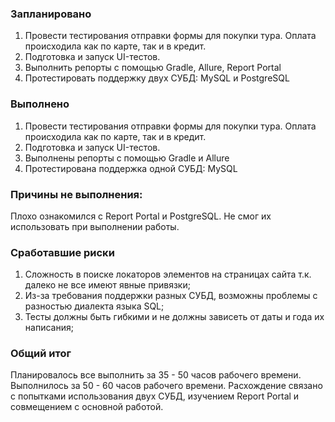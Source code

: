 ### Запланировано

1. Провести тестирования отправки формы для покупки тура. Оплата происходила как по карте, так и в кредит.
2. Подготовка и запуск UI-тестов.
3. Выполнить репорты с помощью Gradle, Allure, Report Portal
4. Протестировать поддержку двух СУБД: MySQL и PostgreSQL

### Выполнено

1. Провести тестирования отправки формы для покупки тура. Оплата происходила как по карте, так и в кредит.
2. Подготовка и запуск UI-тестов.
3. Выполнены репорты с помощью Gradle и Allure
4. Протестирована поддержка одной СУБД: MySQL

### Причины не выполнения:

Плохо ознакомился с Report Portal и PostgreSQL. Не смог их использовать при выполнении работы.

### Сработавшие риски

1. Сложность в поиске локаторов элементов на страницах сайта т.к. далеко не все имеют явные привязки;
2. Из-за требования поддержки разных СУБД, возможны проблемы с разностью диалекта языка SQL;
3. Тесты должны быть гибкими и не должны зависеть от даты и года их написания; 

### Общий итог

Планировалось все выполнить за 35 - 50 часов рабочего времени.
Выполнилось за 50 - 60 часов рабочего времени. 
Расхождение связано с попытками использования двух СУБД, изучением Report Portal и совмещением с основной работой.